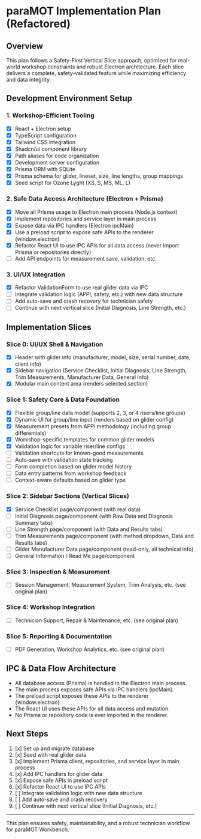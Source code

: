 # paraMOT Implementation Plan (Refactored)

## Overview
This plan follows a Safety-First Vertical Slice approach, optimized for real-world workshop constraints and robust Electron architecture. Each slice delivers a complete, safety-validated feature while maximizing efficiency and data integrity.

## Development Environment Setup

### 1. Workshop-Efficient Tooling
- [x] React + Electron setup
- [x] TypeScript configuration
- [x] Tailwind CSS integration
- [x] Shadcn/ui component library
- [x] Path aliases for code organization
- [x] Development server configuration
- [x] Prisma ORM with SQLite
- [x] Prisma schema for glider, lineset, size, line lengths, group mappings
- [x] Seed script for Ozone Lyght (XS, S, MS, ML, L)

### 2. Safe Data Access Architecture (Electron + Prisma)
- [x] Move all Prisma usage to Electron main process (Node.js context)
- [x] Implement repositories and service layer in main process
- [x] Expose data via IPC handlers (Electron ipcMain)
- [x] Use a preload script to expose safe APIs to the renderer (window.electron)
- [x] Refactor React UI to use IPC APIs for all data access (never import Prisma or repositories directly)
- [ ] Add API endpoints for measurement save, validation, etc.

### 3. UI/UX Integration
- [x] Refactor ValidationForm to use real glider data via IPC
- [ ] Integrate validation logic (APPI, safety, etc.) with new data structure
- [ ] Add auto-save and crash recovery for technician safety
- [ ] Continue with next vertical slice (Initial Diagnosis, Line Strength, etc.)

## Implementation Slices

### Slice 0: UI/UX Shell & Navigation
- [x] Header with glider info (manufacturer, model, size, serial number, date, client info)
- [x] Sidebar navigation (Service Checklist, Initial Diagnosis, Line Strength, Trim Measurements, Manufacturer Data, General Info)
- [x] Modular main content area (renders selected section)

### Slice 1: Safety Core & Data Foundation
- [x] Flexible group/line data model (supports 2, 3, or 4 risers/line groups)
- [x] Dynamic UI for group/line input (renders based on glider config)
- [x] Measurement presets from APPI methodology (including group differentials)
- [x] Workshop-specific templates for common glider models
- [x] Validation logic for variable riser/line configs
- [ ] Validation shortcuts for known-good measurements
- [ ] Auto-save with validation state tracking
- [ ] Form completion based on glider model history
- [ ] Data entry patterns from workshop feedback
- [ ] Context-aware defaults based on glider type

### Slice 2: Sidebar Sections (Vertical Slices)
- [x] Service Checklist page/component (with real data)
- [ ] Initial Diagnosis page/component (with Raw Data and Diagnosis Summary tabs)
- [ ] Line Strength page/component (with Data and Results tabs)
- [ ] Trim Measurements page/component (with method dropdown, Data and Results tabs)
- [ ] Glider Manufacturer Data page/component (read-only, all technical info)
- [ ] General Information / Read Me page/component

### Slice 3: Inspection & Measurement
- [ ] Session Management, Measurement System, Trim Analysis, etc. (see original plan)

### Slice 4: Workshop Integration
- [ ] Technician Support, Repair & Maintenance, etc. (see original plan)

### Slice 5: Reporting & Documentation
- [ ] PDF Generation, Workshop Analytics, etc. (see original plan)

## IPC & Data Flow Architecture
- All database access (Prisma) is handled in the Electron main process.
- The main process exposes safe APIs via IPC handlers (ipcMain).
- The preload script exposes these APIs to the renderer (window.electron).
- The React UI uses these APIs for all data access and mutation.
- No Prisma or repository code is ever imported in the renderer.

## Next Steps
1. [x] Set up and migrate database
2. [x] Seed with real glider data
3. [x] Implement Prisma client, repositories, and service layer in main process
4. [x] Add IPC handlers for glider data
5. [x] Expose safe APIs in preload script
6. [x] Refactor React UI to use IPC APIs
7. [ ] Integrate validation logic with new data structure
8. [ ] Add auto-save and crash recovery
9. [ ] Continue with next vertical slice (Initial Diagnosis, etc.)

---

This plan ensures safety, maintainability, and a robust technician workflow for paraMOT Workbench. 